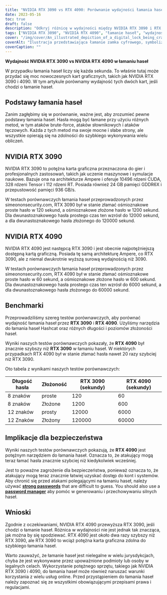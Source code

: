 ```yaml
---
title: "NVIDIA RTX 3090 vs RTX 4090: Porównanie wydajności łamania haseł"
date: 2023-05-16
toc: true
draft: false
description: "Odkryj różnicę w wydajności między NVIDIA RTX 3090 i RTX 4090 w łamaniu haseł, podkreślając konsekwencje dla bezpieczeństwa i środki ochrony."
tags: ["NVIDIA RTX 3090", "NVIDIA RTX 4090", "łamanie haseł", "wydajność", "bezpieczeństwo", "ochrona hasłem", "cyberbezpieczeństwo", "punkt odniesienia", "GPU", "menedżer haseł", "silne hasła", "uwierzytelnianie dwuskładnikowe", "regulacje rządowe", "CISA", "RODO", "bezpieczeństwo danych", "porównanie sprzętu", "bezpieczeństwo hasła", "karta graficzna", "siła hasła"]
cover: "/img/cover/An_illustrated_depiction_of_a_digital_lock_being_cracked.png"
coverAlt: "Ilustracja przedstawiająca łamanie zamka cyfrowego, symbolizująca treść artykułu na temat wydajności łamania haseł."
coverCaption: ""
---
```


**Wydajność NVIDIA RTX 3090 vs NVIDIA RTX 4090 w łamaniu haseł**

W przypadku łamania haseł liczy się każda sekunda. To właśnie tutaj może przydać się moc nowoczesnych kart graficznych, takich jak NVIDIA RTX 3090 i 4090. W tym artykule porównamy wydajność tych dwóch kart, jeśli chodzi o łamanie haseł.

## Podstawy łamania haseł

Zanim zagłębimy się w porównanie, ważne jest, aby zrozumieć pewne podstawy łamania haseł. Hasła mogą być łamane przy użyciu różnych metod, w tym ataków brute-force, ataków słownikowych i ataków tęczowych. Każda z tych metod ma swoje mocne i słabe strony, ale wszystkie opierają się na zdolności do szybkiego wykonywania wielu obliczeń.

## NVIDIA RTX 3090

NVIDIA RTX 3090 to potężna karta graficzna przeznaczona do gier i profesjonalnych zastosowań, takich jak uczenie maszynowe i symulacje naukowe. Bazuje ona na architekturze Ampere i oferuje 10496 rdzeni CUDA, 328 rdzeni Tensor i 112 rdzeni RT. Posiada również 24 GB pamięci GDDR6X i przepustowość pamięci 936 GB/s.

W testach porównawczych łamania haseł przeprowadzonych przez simeononsecurity.com, RTX 3090 był w stanie złamać ośmioznakowe proste hasło w 120 sekund, a ośmioznakowe złożone hasło w 1200 sekund. Dla dwunastoznakowego hasła prostego czas ten wzrósł do 12000 sekund, a dla dwunastoznakowego hasła złożonego do 120000 sekund.

## NVIDIA RTX 4090

NVIDIA RTX 4090 jest następcą RTX 3090 i jest obecnie najpotężniejszą dostępną kartą graficzną. Posiada tę samą architekturę Ampere, co RTX 3090, ale z niemal dwukrotnie wyższą surową wydajnością niż 3090.

W testach porównawczych łamania haseł przeprowadzonych przez simeononsecurity.com, RTX 4090 był w stanie złamać ośmioznakowe proste hasło w 60 sekund, a ośmioznakowe złożone hasło w 600 sekund. Dla dwunastoznakowego hasła prostego czas ten wzrósł do 6000 sekund, a dla dwunastoznakowego hasła złożonego do 60000 sekund.

## Benchmarki

Przeprowadziliśmy szereg testów porównawczych, aby porównać wydajność łamania haseł przez **RTX 3090** i **RTX 4090**. Użyliśmy narzędzia do łamania haseł Hashcat oraz różnych długości i poziomów złożoności haseł.

Wyniki naszych testów porównawczych pokazały, że **RTX 4090** był znacznie szybszy niż **RTX 3090** w łamaniu haseł. W niektórych przypadkach RTX 4090 był w stanie złamać hasła nawet 20 razy szybciej niż RTX 3090.

Oto tabela z wynikami naszych testów porównawczych:

Długość hasła | Złożoność | RTX 3090 (sekundy) | RTX 4090 (sekundy)
--- | --- | --- | ---
8 znaków | proste | 120 | 60
8 znaków | Złożone | 1200 | 600
12 znaków | prosty | 12000 | 6000
12 Znaków | Złożony | 120000 | 60000

## Implikacje dla bezpieczeństwa

Wyniki naszych testów porównawczych pokazują, że **RTX 4090** jest potężnym narzędziem do łamania haseł. Oznacza to, że atakujący mogą teraz łamać hasła znacznie szybciej niż kiedykolwiek wcześniej.

Jest to poważne zagrożenie dla bezpieczeństwa, ponieważ oznacza to, że atakujący mogą teraz znacznie łatwiej uzyskać dostęp do kont i systemów. Aby chronić się przed atakami polegającymi na łamaniu haseł, należy używać [**strong passwords**](https://simeononsecurity.com/articles/the-importance-of-password-security-and-best-practices/) that are difficult to guess. You should also use a [**password manager**](https://simeononsecurity.com/articles/bitwarden-and-keepassxc-vs-the-rest/) aby pomóc w generowaniu i przechowywaniu silnych haseł.

## Wnioski

Zgodnie z oczekiwaniami, NVIDIA RTX 4090 przewyższa RTX 3090, jeśli chodzi o łamanie haseł. Różnica w wydajności nie jest jednak tak znacząca, jak można by się spodziewać. RTX 4090 jest około dwa razy szybszy niż RTX 3090, ale RTX 3090 to wciąż potężna karta graficzna zdolna do szybkiego łamania haseł.

Warto zauważyć, że łamanie haseł jest nielegalne w wielu jurysdykcjach, chyba że jest wykonywane przez upoważnione podmioty lub osoby w legalnych celach. Wykorzystanie potężnego sprzętu, takiego jak NVIDIA RTX 3090 i 4090, do łamania haseł może również naruszać warunki korzystania z wielu usług online. Przed przystąpieniem do łamania haseł należy zapoznać się ze wszystkimi obowiązującymi przepisami prawa i regulacjami.